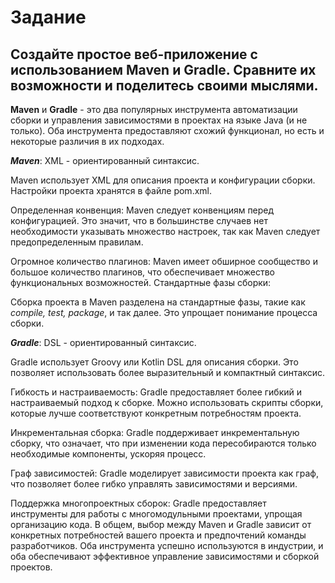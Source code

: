 # Задание 
## Создайте простое веб-приложение с использованием Maven и Gradle. Сравните их возможности и поделитесь своими мыслями.
**Maven** и **Gradle** - это два популярных инструмента автоматизации сборки и управления зависимостями в проектах на языке Java (и не только). Оба инструмента предоставляют схожий функционал, но есть и некоторые различия в их подходах.

***Maven***: XML - ориентированный синтаксис.

Maven использует XML для описания проекта и конфигурации сборки. Настройки проекта хранятся в файле pom.xml.

Определенная конвенция: 
Maven следует конвенциям перед конфигурацией. Это значит, что в большинстве случаев нет необходимости указывать множество настроек, так как Maven следует предопределенным правилам. 

Огромное количество плагинов: Maven имеет обширное сообщество и большое количество плагинов, что обеспечивает множество функциональных возможностей. Стандартные фазы сборки:

Сборка проекта в Maven разделена на стандартные фазы, такие как *compile, test, package*, и так далее. Это упрощает понимание процесса сборки.

***Gradle***: DSL - ориентированный синтаксис.

Gradle использует Groovy или Kotlin DSL для описания сборки. Это позволяет использовать более выразительный и компактный синтаксис.

Гибкость и настраиваемость: Gradle предоставляет более гибкий и настраиваемый подход к сборке. Можно использовать скрипты сборки, которые лучше соответствуют конкретным потребностям проекта. 

Инкрементальная сборка: Gradle поддерживает инкрементальную сборку, что означает, что при изменении кода пересобираются только необходимые компоненты, ускоряя процесс. 

Граф зависимостей: Gradle моделирует зависимости проекта как граф, что позволяет более гибко управлять зависимостями и версиями. 

Поддержка многопроектных сборок: Gradle предоставляет инструменты для работы с многомодульными проектами, упрощая организацию кода. В общем, выбор между Maven и Gradle зависит от конкретных потребностей вашего проекта и предпочтений команды разработчиков. Оба инструмента успешно используются в индустрии, и оба обеспечивают эффективное управление зависимостями и сборкой проектов.
